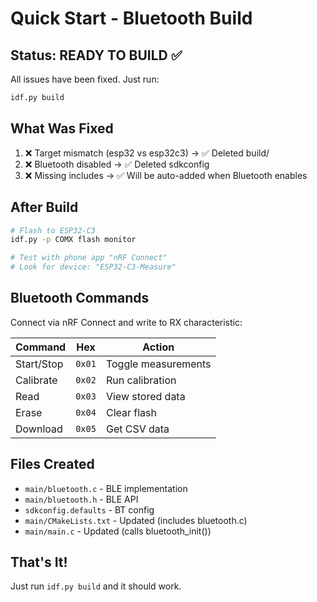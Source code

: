 # Quick Start - Bluetooth Build

## Status: READY TO BUILD ✅

All issues have been fixed. Just run:

```bash
idf.py build
```

## What Was Fixed

1. ❌ Target mismatch (esp32 vs esp32c3) → ✅ Deleted build/
2. ❌ Bluetooth disabled → ✅ Deleted sdkconfig
3. ❌ Missing includes → ✅ Will be auto-added when Bluetooth enables

## After Build

```bash
# Flash to ESP32-C3
idf.py -p COMX flash monitor

# Test with phone app "nRF Connect"
# Look for device: "ESP32-C3-Measure"
```

## Bluetooth Commands

Connect via nRF Connect and write to RX characteristic:

| Command | Hex | Action |
|---------|-----|--------|
| Start/Stop | `0x01` | Toggle measurements |
| Calibrate | `0x02` | Run calibration |
| Read | `0x03` | View stored data |
| Erase | `0x04` | Clear flash |
| Download | `0x05` | Get CSV data |

## Files Created

- `main/bluetooth.c` - BLE implementation
- `main/bluetooth.h` - BLE API
- `sdkconfig.defaults` - BT config
- `main/CMakeLists.txt` - Updated (includes bluetooth.c)
- `main/main.c` - Updated (calls bluetooth_init())

## That's It!

Just run `idf.py build` and it should work.
